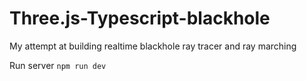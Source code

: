 # Three.js-Typescript-blackhole

My attempt at building realtime blackhole ray tracer and ray marching

Run server `npm run dev`
